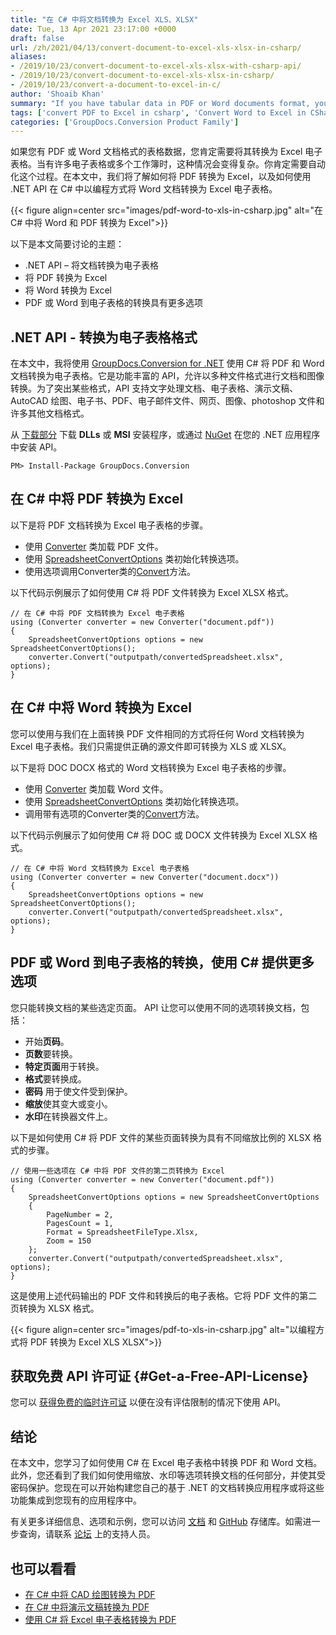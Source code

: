 ```yaml
---
title: "在 C# 中将文档转换为 Excel XLS、XLSX"
date: Tue, 13 Apr 2021 23:17:00 +0000
draft: false
url: /zh/2021/04/13/convert-document-to-excel-xls-xlsx-in-csharp/
aliases:
- /2019/10/23/convert-document-to-excel-xls-xlsx-with-csharp-api/
- /2019/10/23/convert-document-to-excel-xls-xlsx-in-csharp/
- /2019/10/23/convert-a-document-to-excel-in-c/
author: 'Shoaib Khan'
summary: "If you have tabular data in PDF or Word documents format, you definitely need to convert it to Excel spreadsheets. This scenario becomes complex when there are many spreadsheets or multiple workbooks. You surely need to automate this procedure. In this article, we will see how to convert PDF to Excel and also how to convert Word documents to Excel spreadsheet programmatically in C# using .NET API."
tags: ['convert PDF to Excel in csharp', 'Convert Word to Excel in CSharp', 'document conversion', 'PDF to Excel in C#', 'Word to Excel in C#']
categories: ['GroupDocs.Conversion Product Family']
---
```


如果您有 PDF 或 Word 文档格式的表格数据，您肯定需要将其转换为 Excel 电子表格。当有许多电子表格或多个工作簿时，这种情况会变得复杂。你肯定需要自动化这个过程。在本文中，我们将了解如何将 PDF 转换为 Excel，以及如何使用 .NET API 在 C# 中以编程方式将 Word 文档转换为 Excel 电子表格。



{{< figure align=center src="images/pdf-word-to-xls-in-csharp.jpg" alt="在 C# 中将 Word 和 PDF 转换为 Excel">}}


以下是本文简要讨论的主题：

* .NET API – 将文档转换为电子表格
* 将 PDF 转换为 Excel
* 将 Word 转换为 Excel
* PDF 或 Word 到电子表格的转换具有更多选项

## .NET API - 转换为电子表格格式

在本文中，我将使用 [GroupDocs.Conversion for .NET][2] 使用 C# 将 PDF 和 Word 文档转换为电子表格。它是功能丰富的 API，允许以多种文件格式进行文档和图像转换。为了突出某些格式，API 支持文字处理文档、电子表格、演示文稿、AutoCAD 绘图、电子书、PDF、电子邮件文件、网页、图像、photoshop 文件和许多其他文档格式。

从 [下载部分][3] 下载 **DLLs** 或 **MSI** 安装程序，或通过 [NuGet][4] 在您的 .NET 应用程序中安装 API。

```
PM> Install-Package GroupDocs.Conversion
```

## 在 C# 中将 PDF 转换为 Excel

以下是将 PDF 文档转换为 Excel 电子表格的步骤。

* 使用 [Converter][5] 类加载 PDF 文件。
* 使用 [SpreadsheetConvertOptions][6] 类初始化转换选项。
* 使用选项调用Converter类的[Convert][7]方法。

以下代码示例展示了如何使用 C# 将 PDF 文件转换为 Excel XLSX 格式。

```
// 在 C# 中将 PDF 文档转换为 Excel 电子表格
using (Converter converter = new Converter("document.pdf"))
{
    SpreadsheetConvertOptions options = new SpreadsheetConvertOptions();
    converter.Convert("outputpath/convertedSpreadsheet.xlsx", options);
}
```

## 在 C# 中将 Word 转换为 Excel

您可以使用与我们在上面转换 PDF 文件相同的方式将任何 Word 文档转换为 Excel 电子表格。我们只需提供正确的源文件即可转换为 XLS 或 XLSX。

以下是将 DOC DOCX 格式的 Word 文档转换为 Excel 电子表格的步骤。

* 使用 [Converter][8] 类加载 Word 文件。
* 使用 [SpreadsheetConvertOptions][9] 类初始化转换选项。
* 调用带有选项的Converter类的[Convert][10]方法。

以下代码示例展示了如何使用 C# 将 DOC 或 DOCX 文件转换为 Excel XLSX 格式。

```
// 在 C# 中将 Word 文档转换为 Excel 电子表格
using (Converter converter = new Converter("document.docx"))
{
    SpreadsheetConvertOptions options = new SpreadsheetConvertOptions();
    converter.Convert("outputpath/convertedSpreadsheet.xlsx", options);
}
```

## PDF 或 Word 到电子表格的转换，使用 C# 提供更多选项

您只能转换文档的某些选定页面。 API 让您可以使用不同的选项转换文档，包括：

* 开始**页码**。
* **页数**要转换。
* **特定页面**用于转换。
* **格式**要转换成。
* **密码** 用于使文件受到保护。
* **缩放**使其变大或变小。
* **水印**在转换器文件上。

以下是如何使用 C# 将 PDF 文件的某些页面转换为具有不同缩放比例的 XLSX 格式的步骤。

```
// 使用一些选项在 C# 中将 PDF 文件的第二页转换为 Excel
using (Converter converter = new Converter("document.pdf"))
{
    SpreadsheetConvertOptions options = new SpreadsheetConvertOptions
    {
        PageNumber = 2,
        PagesCount = 1,
        Format = SpreadsheetFileType.Xlsx,
        Zoom = 150
    };
    converter.Convert("outputpath/convertedSpreadsheet.xlsx", options);
}
```

这是使用上述代码输出的 PDF 文件和转换后的电子表格。它将 PDF 文件的第二页转换为 XLSX 格式。



{{< figure align=center src="images/pdf-to-xls-in-csharp.jpg" alt="以编程方式将 PDF 转换为 Excel XLS XLSX">}}


## 获取免费 API 许可证 {#Get-a-Free-API-License}

您可以 [获得免费的临时许可证][11] 以便在没有评估限制的情况下使用 API。

## 结论

在本文中，您学习了如何使用 C# 在 Excel 电子表格中转换 PDF 和 Word 文档。此外，您还看到了我们如何使用缩放、水印等选项转换文档的任何部分，并使其受密码保护。您现在可以开始构建您自己的基于 .NET 的文档转换应用程序或将这些功能集成到您现有的应用程序中。

有关更多详细信息、选项和示例，您可以访问 [文档][12] 和 [GitHub][13] 存储库。如需进一步查询，请联系 [论坛][14] 上的支持人员。

## 也可以看看

* [在 C# 中将 CAD 绘图转换为 PDF][15]
* [在 C# 中将演示文稿转换为 PDF][16]
* [使用 C# 将 Excel 电子表格转换为 PDF][17]







[1]: https://blog.groupdocs.com/2021/04/13/convert-document-to-excel-xls-xlsx-in-csharp/
[2]: https://products.groupdocs.com/conversion/net
[3]: https://downloads.groupdocs.com/conversion/net
[4]: https://www.nuget.org/packages/groupdocs.conversion
[5]: https://apireference.groupdocs.com/conversion/net/groupdocs.conversion/converter
[6]: https://apireference.groupdocs.com/conversion/net/groupdocs.conversion.options.convert/spreadsheetconvertoptions
[7]: https://apireference.groupdocs.com/conversion/net/groupdocs.conversion/converter/methods/convert/index
[8]: https://apireference.groupdocs.com/conversion/net/groupdocs.conversion/converter
[9]: https://apireference.groupdocs.com/conversion/net/groupdocs.conversion.options.convert/spreadsheetconvertoptions
[10]: https://apireference.groupdocs.com/conversion/net/groupdocs.conversion/converter/methods/convert/index
[11]: https://purchase.groupdocs.com/temporary-license
[12]: https://docs.groupdocs.com/conversion/net
[13]: https://github.com/groupdocs-conversion
[14]: https://forum.groupdocs.com/
[15]: https://blog.groupdocs.com/2020/11/08/convert-cad-drawings-to-pdf-in-csharp/
[16]: https://blog.groupdocs.com/2020/03/05/convert-presentations-pptx-ppt-to-pdf-in-csharp/
[17]: https://blog.groupdocs.com/2021/11/14/convert-excel-spreadsheets-to-pdf-using-csharp/


